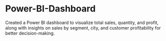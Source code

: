 # Power-BI-Dashboard
Created a Power BI dashboard to visualize total sales, quantity, and profit, along with insights on sales by segment, city, and customer profitability for better decision-making.
